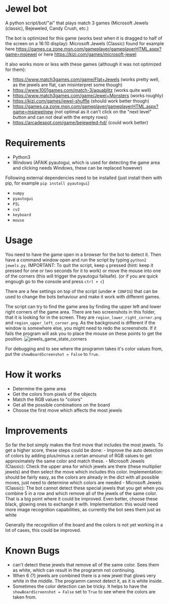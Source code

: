 # Jewel bot
A python script/bot/"ai" that plays match 3 games (Microsoft Jewels (classic), Bejeweled, Candy Crush, etc.)

The bot is optimized for this game (works best when it is dragged to half of the screen on a 16:10 display): Microsoft Jewels (Classic) found for example here https://games.ca.zone.msn.com/gameplayer/gameplayerHTML.aspx?game=msjewel or here https://kizi.com/games/microsoft-jewel 

It also works more or less with these games (although it was not optimized for them):
- https://www.match3games.com/game/Flat+Jewels (works pretty well, as the jewels are flat, can misinterpret some though)
- https://www.1001games.com/match-3/aquablitz (works quite well)
- https://www.match3games.com/game/Jewel+Monsters (works roughly)
- https://kizi.com/games/jewel-shuffle (should work better though)
- https://games.ca.zone.msn.com/gameplayer/gameplayerHTML.aspx?game=msjewelnew (not optimal as it can't click on the "next level" button and can not deal with the empty rows)
- https://arcadespot.com/game/bejeweled-hd/ (could work better)

# Requirements
- Python3
- Windows (AFAIK pyautogui, which is used for detecting the game area and clicking needs Windows, these can be replaced however)

Following external dependencies need to be installed (just install them with pip, for example `pip install pyautogui`)
- `numpy`
- `pyautogui`
- `PIL`
- `cv2`
- `keyboard`
- `mouse`

# Usage
You need to have the game open in a browser for the bot to detect it. Then have a command window open and run the script by typing `python2 jewels.py`. 
IMPORTANT: To quit the script, keep `q` pressed (hint: keep it pressed for one or two seconds for it to work) or move the mouse into one of the corners (this will trigger the pyautogui failsafe). (or if you are quick engough go to the console and press `ctrl + c`)

There are a few settings on top of the script (under `# CONFIG`) that can be used to change the bots behaviour and make it work with different games. 

The script can try to find the game area by finding the upper left and lower right corners of the game area. There are two screenshots in this folder, that it is looking for in the screen. They are `region_lower_right_corner.png` and `region_upper_left_corner.png`. As the background is different if the window is somewhere else, you might need to redo the screenshots. If it fails the program will ask you to place the mouse on these points to get the position. 
![jewels_game_state_corners](https://user-images.githubusercontent.com/13853689/174763686-90956574-cc0b-46c6-81f5-3e80f097cb27.png)

For debugging and to see where the programm takes it's color values from, put the `showBoardScreenshot = False` to `True`.

# How it works
- Determine the game area
- Get the colors from pixels of the objects 
- Match the RGB values to "colors"
- Get all the possible combinations on the board
- Choose the first move which affects the most jewels

# Improvements
So far the bot simply makes the first move that includes the most jewels. 
To get a higher score, these steps could be done: 
    - Improve the auto detection of colors by adding plus/minus a certan amounut of RGB values to get approximately the same color and match these.
    - Microsoft Jewels (Classic): Check the upper area for which jewels are there (these multiplier jewels) and then select the move which includes this color. 
    Implementation: should be fairly easy, as the colors are already in the dict with all possible moves, just need to determine which colors are needed
    - Microsoft Jewels (Classic): The bot cannot detect these special jewels that you get when you combine 5 in a row and which remove all of the jewels of the same color. That is a big point where it could be improved. Even better, choose these black, glowing ones to exchange it with. 
    Implementation: this would need more image recognition capabilities, as currently the bot sees them just as white


Generally the recognition of the board and the colors is not yet working in a lot of cases, this could be improved.

# Known Bugs
- can't detect these jewels that remove all of the same color. Sees them as white, which can result in the programm not continuing. 
- When 6 (?) jewels are combined there is a new jewel that glows very white in the middle. The programm cannot detect it, as it is white inside.
- Sometimes the color detection can be tricky. It helps to have the `showBoardScreenshot = False` set to `True` to see where the colors are taken from. 

# 
